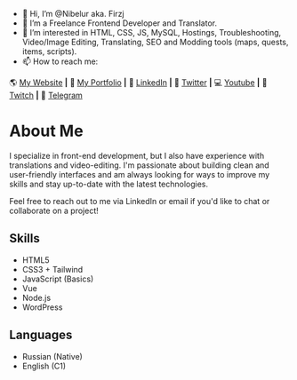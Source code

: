 - 👋 Hi, I’m @Nibelur aka. Firzj
- 🌱 I’m a Freelance Frontend Developer and Translator.
- 👀 I’m interested in HTML, CSS, JS, MySQL, Hostings, Troubleshooting, Video/Image Editing, Translating, SEO and Modding tools (maps, quests, items, scripts).
- 📫 How to reach me:


🌎 [My Website][My Website] **|**
🏢 [My Portfolio][My Portfolio] **|** 
💼 [LinkedIn][LinkedIn] **|** 
📰 [Twitter][Twitter] **|** 
💻 [Youtube][Youtube] **|** 
🎥 [Twitch][Twitch] **|**
📩 [Telegram][Telegram]

[My Website]: https://Firzjberg.ru
[My Portfolio]: https://dbykovski.netlify.app
[LinkedIn]: https://www.linkedin.com/in/denisbykovski/
[Twitter]: https://twitter.com/DenisFirzjberg
[Youtube]: https://youtube.com/firzjlive
[Twitch]: https://twitch.tv/nibelur
[Telegram]: https://t.me/nibelur
<!---
Nibelar/Nibelar is a ✨ special ✨ repository because its `README.md` (this file) appears on your GitHub profile.
You can click the Preview link to take a look at your changes.
--->
# About Me
I specialize in front-end development, but I also have experience with translations and video-editing. I'm passionate about building clean and user-friendly interfaces and am always looking for ways to improve my skills and stay up-to-date with the latest technologies.

Feel free to reach out to me via LinkedIn or email if you'd like to chat or collaborate on a project!

## Skills

- HTML5
- CSS3 + Tailwind
- JavaScript (Basics)
- Vue
- Node.js
- WordPress

## Languages

- Russian (Native)
- English (C1)
